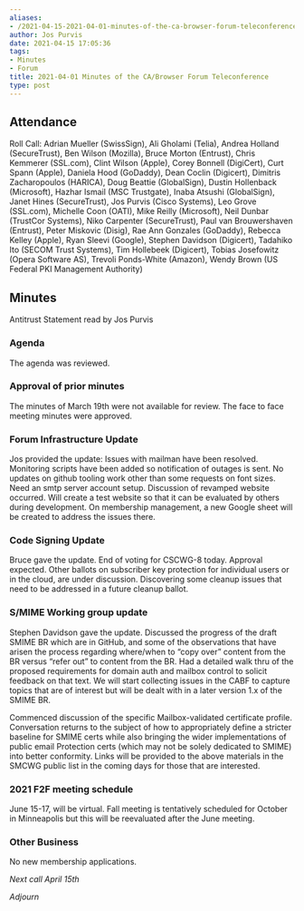 ```yaml
---
aliases:
- /2021-04-15-2021-04-01-minutes-of-the-ca-browser-forum-teleconference/
author: Jos Purvis
date: 2021-04-15 17:05:36
tags:
- Minutes
- Forum
title: 2021-04-01 Minutes of the CA/Browser Forum Teleconference
type: post
---
```


## Attendance 

Roll Call: Adrian Mueller (SwissSign), Ali Gholami (Telia), Andrea Holland (SecureTrust), Ben Wilson (Mozilla), Bruce Morton (Entrust), Chris Kemmerer (SSL.com), Clint Wilson (Apple), Corey Bonnell (DigiCert), Curt Spann (Apple), Daniela Hood (GoDaddy), Dean Coclin (Digicert), Dimitris Zacharopoulos (HARICA), Doug Beattie (GlobalSign), Dustin Hollenback (Microsoft), Hazhar Ismail (MSC Trustgate), Inaba Atsushi (GlobalSign), Janet Hines (SecureTrust), Jos Purvis (Cisco Systems), Leo Grove (SSL.com), Michelle Coon (OATI), Mike Reilly (Microsoft), Neil Dunbar (TrustCor Systems), Niko Carpenter (SecureTrust), Paul van Brouwershaven (Entrust), Peter Miskovic (Disig), Rae Ann Gonzales (GoDaddy), Rebecca Kelley (Apple), Ryan Sleevi (Google), Stephen Davidson (Digicert), Tadahiko Ito (SECOM Trust Systems), Tim Hollebeek (Digicert), Tobias Josefowitz (Opera Software AS), Trevoli Ponds-White (Amazon), Wendy Brown (US Federal PKI Management Authority)

## Minutes 

Antitrust Statement read by Jos Purvis

### Agenda 

The agenda was reviewed.

### Approval of prior minutes 

The minutes of March 19th were not available for review. The face to face meeting minutes were approved.

### Forum Infrastructure Update 

Jos provided the update: Issues with mailman have been resolved. Monitoring scripts have been added so notification of outages is sent. No updates on github tooling work other than some requests on font sizes. Need an smtp server account setup. Discussion of revamped website occurred. Will create a test website so that it can be evaluated by others during development. On membership management, a new Google sheet will be created to address the issues there.

### Code Signing Update 

Bruce gave the update. End of voting for CSCWG-8 today. Approval expected. Other ballots on subscriber key protection for individual users or in the cloud, are under discussion. Discovering some cleanup issues that need to be addressed in a future cleanup ballot.

### S/MIME Working group update 

Stephen Davidson gave the update. Discussed the progress of the draft SMIME BR which are in GitHub, and some of the observations that have arisen the process regarding where/when to “copy over” content from the BR versus “refer out” to content from the BR. Had a detailed walk thru of the proposed requirements for domain auth and mailbox control to solicit feedback on that text. We will start collecting issues in the CABF to capture topics that are of interest but will be dealt with in a later version 1.x of the SMIME BR.

Commenced discussion of the specific Mailbox-validated certificate profile. Conversation returns to the subject of how to appropriately define a stricter baseline for SMIME certs while also bringing the wider implementations of public email Protection certs (which may not be solely dedicated to SMIME) into better conformity. Links will be provided to the above materials in the SMCWG public list in the coming days for those that are interested.

### 2021 F2F meeting schedule 

June 15-17, will be virtual. Fall meeting is tentatively scheduled for October in Minneapolis but this will be reevaluated after the June meeting.

### Other Business 

No new membership applications.

_Next call April 15th_

_Adjourn_